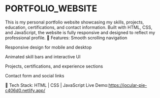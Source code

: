 # PORTFOLIO_WEBSITE
This is my personal portfolio website showcasing my skills, projects, education, certifications, and contact information. Built with HTML, CSS, and JavaScript, the website is fully responsive and designed to reflect my professional profile.
🚀 Features:
Smooth scrolling navigation

Responsive design for mobile and desktop

Animated skill bars and interactive UI

Projects, certifications, and experience sections

Contact form and social links

🔧 Tech Stack: HTML | CSS | JavaScript
 Live Demo:https://jocular-pie-c406d0.netlify.app/
